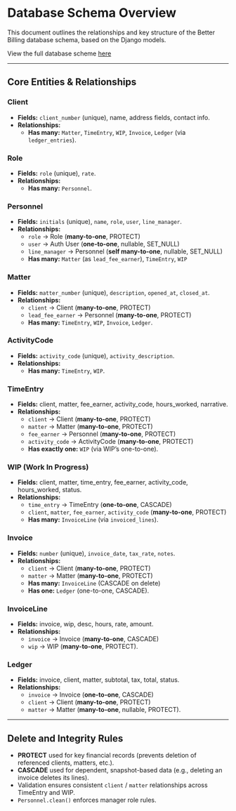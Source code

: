 # Database Schema Overview

This document outlines the relationships and key structure of the Better Billing database schema, based on the Django models.

View the full database scheme [here](/readme_docs/DB%20Schema.pdf)

---

## Core Entities & Relationships

### Client
- **Fields:** `client_number` (unique), name, address fields, contact info.
- **Relationships:**
  - **Has many:** `Matter`, `TimeEntry`, `WIP`, `Invoice`, `Ledger` (via `ledger_entries`).

### Role
- **Fields:** `role` (unique), `rate`.
- **Relationships:**
  - **Has many:** `Personnel`.

### Personnel
- **Fields:** `initials` (unique), `name`, `role`, `user`, `line_manager`.
- **Relationships:**
  - `role` → Role (**many-to-one**, PROTECT)
  - `user` → Auth User (**one-to-one**, nullable, SET_NULL)
  - `line_manager` → Personnel (**self many-to-one**, nullable, SET_NULL)
  - **Has many:** `Matter` (as `lead_fee_earner`), `TimeEntry`, `WIP`

### Matter
- **Fields:** `matter_number` (unique), `description`, `opened_at`, `closed_at`.
- **Relationships:**
  - `client` → Client (**many-to-one**, PROTECT)
  - `lead_fee_earner` → Personnel (**many-to-one**, PROTECT)
  - **Has many:** `TimeEntry`, `WIP`, `Invoice`, `Ledger`.

### ActivityCode
- **Fields:** `activity_code` (unique), `activity_description`.
- **Relationships:**
  - **Has many:** `TimeEntry`, `WIP`.

### TimeEntry
- **Fields:** client, matter, fee_earner, activity_code, hours_worked, narrative.
- **Relationships:**
  - `client` → Client (**many-to-one**, PROTECT)
  - `matter` → Matter (**many-to-one**, PROTECT)
  - `fee_earner` → Personnel (**many-to-one**, PROTECT)
  - `activity_code` → ActivityCode (**many-to-one**, PROTECT)
  - **Has exactly one:** `WIP` (via WIP’s one-to-one).

### WIP (Work In Progress)
- **Fields:** client, matter, time_entry, fee_earner, activity_code, hours_worked, status.
- **Relationships:**
  - `time_entry` → TimeEntry (**one-to-one**, CASCADE)
  - `client`, `matter`, `fee_earner`, `activity_code` (**many-to-one**, PROTECT)
  - **Has many:** `InvoiceLine` (via `invoiced_lines`).

### Invoice
- **Fields:** `number` (unique), `invoice_date`, `tax_rate`, `notes`.
- **Relationships:**
  - `client` → Client (**many-to-one**, PROTECT)
  - `matter` → Matter (**many-to-one**, PROTECT)
  - **Has many:** `InvoiceLine` (CASCADE on delete)
  - **Has one:** `Ledger` (one-to-one, CASCADE).

### InvoiceLine
- **Fields:** invoice, wip, desc, hours, rate, amount.
- **Relationships:**
  - `invoice` → Invoice (**many-to-one**, CASCADE)
  - `wip` → WIP (**many-to-one**, PROTECT).

### Ledger
- **Fields:** invoice, client, matter, subtotal, tax, total, status.
- **Relationships:**
  - `invoice` → Invoice (**one-to-one**, CASCADE)
  - `client` → Client (**many-to-one**, PROTECT)
  - `matter` → Matter (**many-to-one**, nullable, PROTECT).

---

## Delete and Integrity Rules

- **PROTECT** used for key financial records (prevents deletion of referenced clients, matters, etc.).  
- **CASCADE** used for dependent, snapshot-based data (e.g., deleting an invoice deletes its lines).  
- Validation ensures consistent `client` / `matter` relationships across TimeEntry and WIP.  
- `Personnel.clean()` enforces manager role rules.

